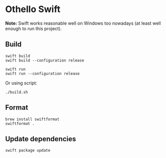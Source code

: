 # Othello Swift

**Note:** Swift works reasonable well on Windows too nowadays (at least well enough to run this project).

## Build

```shell
swift build
swift build --configuration release

swift run
swift run --configuration release
```

Or using script:

```shell
./build.sh
```

## Format

```shell
brew install swiftformat
swiftformat .
```

## Update dependencies

```shell
swift package update
```
